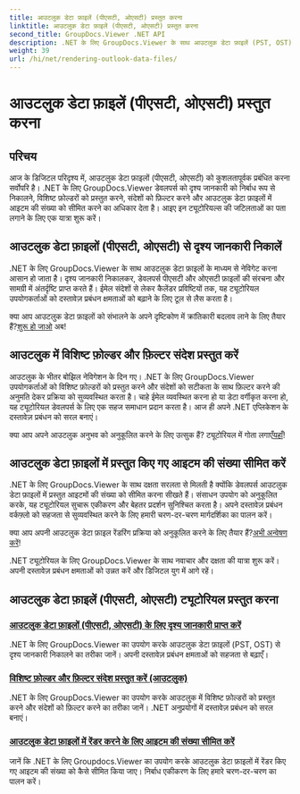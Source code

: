 ```yaml
---
title: आउटलुक डेटा फ़ाइलें (पीएसटी, ओएसटी) प्रस्तुत करना
linktitle: आउटलुक डेटा फ़ाइलें (पीएसटी, ओएसटी) प्रस्तुत करना
second_title: GroupDocs.Viewer .NET API
description: .NET के लिए GroupDocs.Viewer के साथ आउटलुक डेटा फ़ाइलें (PST, OST) ट्यूटोरियल प्रस्तुत करने का अन्वेषण करें। सहजता से कुशल दस्तावेज़ प्रबंधन तकनीकों की खोज करें।
weight: 39
url: /hi/net/rendering-outlook-data-files/
---
```


# आउटलुक डेटा फ़ाइलें (पीएसटी, ओएसटी) प्रस्तुत करना

## परिचय

आज के डिजिटल परिदृश्य में, आउटलुक डेटा फ़ाइलों (पीएसटी, ओएसटी) को कुशलतापूर्वक प्रबंधित करना सर्वोपरि है। .NET के लिए GroupDocs.Viewer डेवलपर्स को दृश्य जानकारी को निर्बाध रूप से निकालने, विशिष्ट फ़ोल्डरों को प्रस्तुत करने, संदेशों को फ़िल्टर करने और आउटलुक डेटा फ़ाइलों में आइटम की संख्या को सीमित करने का अधिकार देता है। आइए इन ट्यूटोरियल्स की जटिलताओं का पता लगाने के लिए एक यात्रा शुरू करें।

## आउटलुक डेटा फ़ाइलों (पीएसटी, ओएसटी) से दृश्य जानकारी निकालें
.NET के लिए GroupDocs.Viewer के साथ आउटलुक डेटा फ़ाइलों के माध्यम से नेविगेट करना आसान हो जाता है। दृश्य जानकारी निकालकर, डेवलपर्स पीएसटी और ओएसटी फ़ाइलों की संरचना और सामग्री में अंतर्दृष्टि प्राप्त करते हैं। ईमेल संदेशों से लेकर कैलेंडर प्रविष्टियों तक, यह ट्यूटोरियल उपयोगकर्ताओं को दस्तावेज़ प्रबंधन क्षमताओं को बढ़ाने के लिए टूल से लैस करता है। 

 क्या आप आउटलुक डेटा फ़ाइलों को संभालने के अपने दृष्टिकोण में क्रांतिकारी बदलाव लाने के लिए तैयार हैं?[शुरू हो जाओ](./get-view-info-outlook-data-file/) अब!

## आउटलुक में विशिष्ट फ़ोल्डर और फ़िल्टर संदेश प्रस्तुत करें
आउटलुक के भीतर बोझिल नेविगेशन के दिन गए। .NET के लिए GroupDocs.Viewer उपयोगकर्ताओं को विशिष्ट फ़ोल्डरों को प्रस्तुत करने और संदेशों को सटीकता के साथ फ़िल्टर करने की अनुमति देकर प्रक्रिया को सुव्यवस्थित करता है। चाहे ईमेल व्यवस्थित करना हो या डेटा वर्गीकृत करना हो, यह ट्यूटोरियल डेवलपर्स के लिए एक सहज समाधान प्रदान करता है। आज ही अपने .NET एप्लिकेशन के दस्तावेज़ प्रबंधन को सरल बनाएं।

 क्या आप अपने आउटलुक अनुभव को अनुकूलित करने के लिए उत्सुक हैं? ट्यूटोरियल में गोता लगाएँ[यहाँ](./render-specific-folders-and-filter-messages-outlook/)!

## आउटलुक डेटा फ़ाइलों में प्रस्तुत किए गए आइटम की संख्या सीमित करें
.NET के लिए GroupDocs.Viewer के साथ दक्षता सरलता से मिलती है क्योंकि डेवलपर्स आउटलुक डेटा फ़ाइलों में प्रस्तुत आइटमों की संख्या को सीमित करना सीखते हैं। संसाधन उपयोग को अनुकूलित करके, यह ट्यूटोरियल सुचारू एकीकरण और बेहतर प्रदर्शन सुनिश्चित करता है। अपने दस्तावेज़ प्रबंधन वर्कफ़्लो को सहजता से सुव्यवस्थित करने के लिए हमारी चरण-दर-चरण मार्गदर्शिका का पालन करें।

 क्या आप अपनी आउटलुक डेटा फ़ाइल रेंडरिंग प्रक्रिया को अनुकूलित करने के लिए तैयार हैं?[अभी अन्वेषण करें](./limit-items-to-render-outlook-data-files/)!

.NET ट्यूटोरियल के लिए GroupDocs.Viewer के साथ नवाचार और दक्षता की यात्रा शुरू करें। अपनी दस्तावेज़ प्रबंधन क्षमताओं को उन्नत करें और डिजिटल युग में आगे रहें।
## आउटलुक डेटा फ़ाइलें (पीएसटी, ओएसटी) ट्यूटोरियल प्रस्तुत करना
### [आउटलुक डेटा फ़ाइलों (पीएसटी, ओएसटी) के लिए दृश्य जानकारी प्राप्त करें](./get-view-info-outlook-data-file/)
.NET के लिए GroupDocs.Viewer का उपयोग करके आउटलुक डेटा फ़ाइलों (PST, OST) से दृश्य जानकारी निकालने का तरीका जानें। अपनी दस्तावेज़ प्रबंधन क्षमताओं को सहजता से बढ़ाएँ।
### [विशिष्ट फ़ोल्डर और फ़िल्टर संदेश प्रस्तुत करें (आउटलुक)](./render-specific-folders-and-filter-messages-outlook/)
.NET के लिए GroupDocs.Viewer का उपयोग करके आउटलुक में विशिष्ट फ़ोल्डरों को प्रस्तुत करने और संदेशों को फ़िल्टर करने का तरीका जानें। .NET अनुप्रयोगों में दस्तावेज़ प्रबंधन को सरल बनाएं।
### [आउटलुक डेटा फ़ाइलों में रेंडर करने के लिए आइटम की संख्या सीमित करें](./limit-items-to-render-outlook-data-files/)
जानें कि .NET के लिए Groupdocs.Viewer का उपयोग करके आउटलुक डेटा फ़ाइलों में रेंडर किए गए आइटम की संख्या को कैसे सीमित किया जाए। निर्बाध एकीकरण के लिए हमारे चरण-दर-चरण का पालन करें।